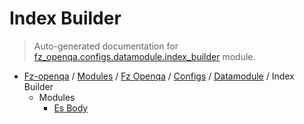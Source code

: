 # Index Builder

> Auto-generated documentation for [fz_openqa.configs.datamodule.index_builder](blob/master/fz_openqa/configs/datamodule/index_builder/__init__.py) module.

- [Fz-openqa](../../../../README.md#fz-openqa-index) / [Modules](../../../../MODULES.md#fz-openqa-modules) / [Fz Openqa](../../../index.md#fz-openqa) / [Configs](../../index.md#configs) / [Datamodule](../index.md#datamodule) / Index Builder
    - Modules
        - [Es Body](es_body/index.md#es-body)
